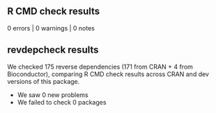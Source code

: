 ## R CMD check results

0 errors | 0 warnings | 0 notes


## revdepcheck results

We checked 175 reverse dependencies (171 from CRAN + 4 from Bioconductor), comparing R CMD check results across CRAN and dev versions of this package.

 * We saw 0 new problems
 * We failed to check 0 packages

